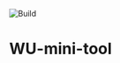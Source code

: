 ![Build](https://github.com/NateCost/WY-mini-tool/workflows/Build/badge.svg?branch=master)

# WU-mini-tool
